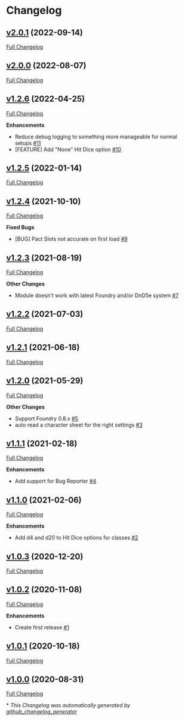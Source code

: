 # Changelog

## [v2.0.1](https://github.com/illandril/FoundryVTT-third-pact/tree/v2.0.1) (2022-09-14)

[Full Changelog](https://github.com/illandril/FoundryVTT-third-pact/compare/v2.0.0...v2.0.1)

## [v2.0.0](https://github.com/illandril/FoundryVTT-third-pact/tree/v2.0.0) (2022-08-07)

[Full Changelog](https://github.com/illandril/FoundryVTT-third-pact/compare/v1.2.6...v2.0.0)

## [v1.2.6](https://github.com/illandril/FoundryVTT-third-pact/tree/v1.2.6) (2022-04-25)

[Full Changelog](https://github.com/illandril/FoundryVTT-third-pact/compare/v1.2.5...v1.2.6)

**Enhancements**

- Reduce debug logging to something more manageable for normal setups [\#11](https://github.com/illandril/FoundryVTT-third-pact/issues/11)
- \[FEATURE\] Add "None" Hit Dice option [\#10](https://github.com/illandril/FoundryVTT-third-pact/issues/10)

## [v1.2.5](https://github.com/illandril/FoundryVTT-third-pact/tree/v1.2.5) (2022-01-14)

[Full Changelog](https://github.com/illandril/FoundryVTT-third-pact/compare/v1.2.4...v1.2.5)

## [v1.2.4](https://github.com/illandril/FoundryVTT-third-pact/tree/v1.2.4) (2021-10-10)

[Full Changelog](https://github.com/illandril/FoundryVTT-third-pact/compare/v1.2.3...v1.2.4)

**Fixed&nbsp;Bugs**

- \[BUG\] Pact Slots not accurate on first load [\#9](https://github.com/illandril/FoundryVTT-third-pact/issues/9)

## [v1.2.3](https://github.com/illandril/FoundryVTT-third-pact/tree/v1.2.3) (2021-08-19)

[Full Changelog](https://github.com/illandril/FoundryVTT-third-pact/compare/v1.2.2...v1.2.3)

**Other&nbsp;Changes**

- Module doesn't work with latest Foundry and/or DnD5e system [\#7](https://github.com/illandril/FoundryVTT-third-pact/issues/7)

## [v1.2.2](https://github.com/illandril/FoundryVTT-third-pact/tree/v1.2.2) (2021-07-03)

[Full Changelog](https://github.com/illandril/FoundryVTT-third-pact/compare/v1.2.1...v1.2.2)

## [v1.2.1](https://github.com/illandril/FoundryVTT-third-pact/tree/v1.2.1) (2021-06-18)

[Full Changelog](https://github.com/illandril/FoundryVTT-third-pact/compare/v1.2.0...v1.2.1)

## [v1.2.0](https://github.com/illandril/FoundryVTT-third-pact/tree/v1.2.0) (2021-05-29)

[Full Changelog](https://github.com/illandril/FoundryVTT-third-pact/compare/v1.1.1...v1.2.0)

**Other&nbsp;Changes**

- Support Foundry 0.8.x [\#5](https://github.com/illandril/FoundryVTT-third-pact/issues/5)
- auto read a character sheet for the right settings [\#3](https://github.com/illandril/FoundryVTT-third-pact/issues/3)

## [v1.1.1](https://github.com/illandril/FoundryVTT-third-pact/tree/v1.1.1) (2021-02-18)

[Full Changelog](https://github.com/illandril/FoundryVTT-third-pact/compare/v1.1.0...v1.1.1)

**Enhancements**

- Add support for Bug Reporter [\#4](https://github.com/illandril/FoundryVTT-third-pact/issues/4)

## [v1.1.0](https://github.com/illandril/FoundryVTT-third-pact/tree/v1.1.0) (2021-02-06)

[Full Changelog](https://github.com/illandril/FoundryVTT-third-pact/compare/v1.0.3...v1.1.0)

**Enhancements**

- Add d4 and d20 to Hit Dice options for classes  [\#2](https://github.com/illandril/FoundryVTT-third-pact/issues/2)

## [v1.0.3](https://github.com/illandril/FoundryVTT-third-pact/tree/v1.0.3) (2020-12-20)

[Full Changelog](https://github.com/illandril/FoundryVTT-third-pact/compare/v1.0.2...v1.0.3)

## [v1.0.2](https://github.com/illandril/FoundryVTT-third-pact/tree/v1.0.2) (2020-11-08)

[Full Changelog](https://github.com/illandril/FoundryVTT-third-pact/compare/v1.0.1...v1.0.2)

**Enhancements**

- Create first release [\#1](https://github.com/illandril/FoundryVTT-third-pact/issues/1)

## [v1.0.1](https://github.com/illandril/FoundryVTT-third-pact/tree/v1.0.1) (2020-10-18)

[Full Changelog](https://github.com/illandril/FoundryVTT-third-pact/compare/v1.0.0...v1.0.1)

## [v1.0.0](https://github.com/illandril/FoundryVTT-third-pact/tree/v1.0.0) (2020-08-31)

[Full Changelog](https://github.com/illandril/FoundryVTT-third-pact/compare/d8d169e9febad5bf81dc39c2fecf6dacf29de23f...v1.0.0)



\* *This Changelog was automatically generated by [github_changelog_generator](https://github.com/github-changelog-generator/github-changelog-generator)*
